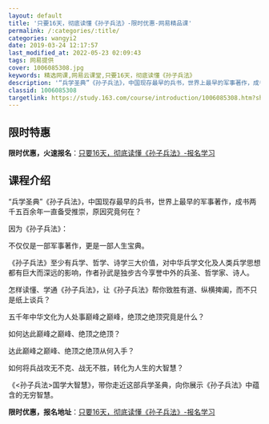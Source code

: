 ```yaml
---
layout: default
title: '只要16天，彻底读懂《孙子兵法》-限时优惠-网易精品课'
permalink: /:categories/:title/
categories: wangyi2
date: 2019-03-24 12:17:57
last_modified_at: 2022-05-23 02:09:43
tags: 网易提供
cover: 1006085308.jpg
keywords: 精选网课,网易云课堂,只要16天，彻底读懂《孙子兵法》
description: '“兵学圣典”《孙子兵法》，中国现存最早的兵书，世界上最早的军事著作，成书两千五百余年一直备受推崇，原因究竟何在？因为《孙'
classid: 1006085308
targetlink: https://study.163.com/course/introduction/1006085308.htm?share=1&shareId=1025206652&utm_campaign=share&utm_medium=iphoneShare&utm_source=&utm_u=1025206652
---
```


## 限时特惠

**限时优惠，火速报名**：[只要16天，彻底读懂《孙子兵法》-报名学习](https://study.163.com/course/introduction/1006085308.htm?share=1&shareId=1025206652&utm_campaign=share&utm_medium=iphoneShare&utm_source=&utm_u=1025206652)

## 课程介绍

“兵学圣典”《孙子兵法》，中国现存最早的兵书，世界上最早的军事著作，成书两千五百余年一直备受推崇，原因究竟何在？



因为《孙子兵法》：

不仅仅是一部军事著作，更是一部人生宝典。



《孙子兵法》至少有兵学、哲学、诗学三大价值，对中华兵学文化及人类兵学思想都有巨大而深远的影响，作者孙武是独步古今享誉中外的兵圣、哲学家、诗人。

怎样读懂、学通《孙子兵法》，让《孙子兵法》帮你致胜有道、纵横捭阖，而不只是纸上谈兵？

五千年中华文化为人处事巅峰之巅峰，绝顶之绝顶究竟是什么？

如何达此巅峰之巅峰、绝顶之绝顶？

达此巅峰之巅峰、绝顶之绝顶从何入手？

如何将兵战攻无不克、战无不胜，转化为人生的大智慧？



《<孙子兵法>国学大智慧》，带你走近这部兵学圣典，向你展示《孙子兵法》中蕴含的无穷智慧。

**限时优惠，报名地址**：[只要16天，彻底读懂《孙子兵法》-报名学习](https://study.163.com/course/introduction/1006085308.htm?share=1&shareId=1025206652&utm_campaign=share&utm_medium=iphoneShare&utm_source=&utm_u=1025206652)

